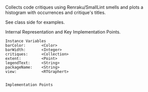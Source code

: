 Collects code critiques using Renraku/SmallLint smells and plots a histogram with occurrences and critique's titles.

See class side for examples.

Internal Representation and Key Implementation Points.

    Instance Variables
	barColor:		<Color>
	barWidth:		<Integer>
	critiques:		<Collection>
	extent:			<Point>
	legendText:		<String>
	packageName:	<String>
	view:			<RTGraphert>


    Implementation Points